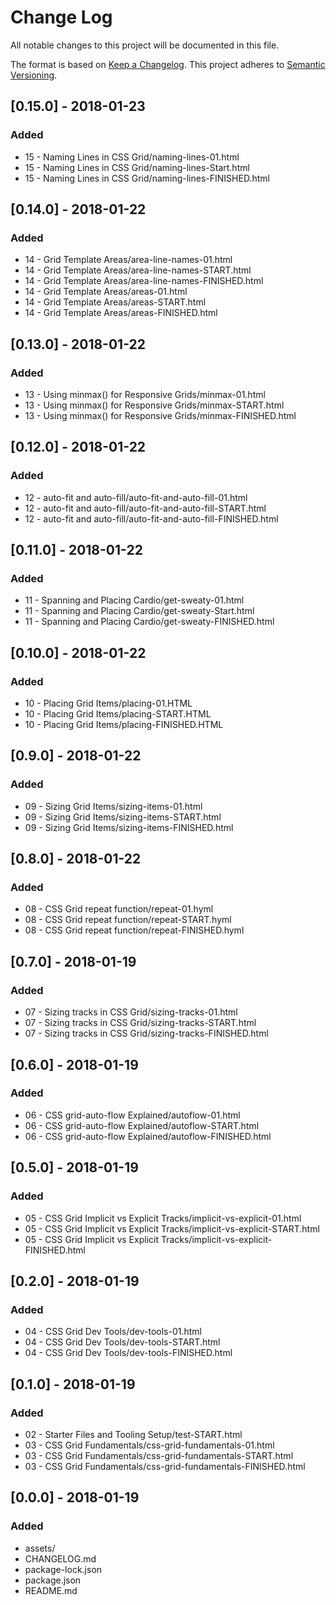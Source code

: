 # Change Log
All notable changes to this project will be documented in this file.

The format is based on [Keep a Changelog](http://keepachangelog.com/).
This project adheres to [Semantic Versioning](http://semver.org/).

## [0.15.0] - 2018-01-23
### Added
- 15 - Naming Lines in CSS Grid/naming-lines-01.html
- 15 - Naming Lines in CSS Grid/naming-lines-Start.html
- 15 - Naming Lines in CSS Grid/naming-lines-FINISHED.html

## [0.14.0] - 2018-01-22
### Added
- 14 - Grid Template Areas/area-line-names-01.html
- 14 - Grid Template Areas/area-line-names-START.html
- 14 - Grid Template Areas/area-line-names-FINISHED.html
- 14 - Grid Template Areas/areas-01.html
- 14 - Grid Template Areas/areas-START.html
- 14 - Grid Template Areas/areas-FINISHED.html

## [0.13.0] - 2018-01-22
### Added
- 13 - Using minmax() for Responsive Grids/minmax-01.html
- 13 - Using minmax() for Responsive Grids/minmax-START.html
- 13 - Using minmax() for Responsive Grids/minmax-FINISHED.html

## [0.12.0] - 2018-01-22
### Added
- 12 - auto-fit and auto-fill/auto-fit-and-auto-fill-01.html
- 12 - auto-fit and auto-fill/auto-fit-and-auto-fill-START.html
- 12 - auto-fit and auto-fill/auto-fit-and-auto-fill-FINISHED.html

## [0.11.0] - 2018-01-22
### Added
- 11 - Spanning and Placing Cardio/get-sweaty-01.html
- 11 - Spanning and Placing Cardio/get-sweaty-Start.html
- 11 - Spanning and Placing Cardio/get-sweaty-FINISHED.html

## [0.10.0] - 2018-01-22
### Added
- 10 - Placing Grid Items/placing-01.HTML
- 10 - Placing Grid Items/placing-START.HTML
- 10 - Placing Grid Items/placing-FINISHED.HTML

## [0.9.0] - 2018-01-22
### Added
- 09 - Sizing Grid Items/sizing-items-01.html
- 09 - Sizing Grid Items/sizing-items-START.html
- 09 - Sizing Grid Items/sizing-items-FINISHED.html

## [0.8.0] - 2018-01-22
### Added
- 08 - CSS Grid repeat function/repeat-01.hyml
- 08 - CSS Grid repeat function/repeat-START.hyml
- 08 - CSS Grid repeat function/repeat-FINISHED.hyml

## [0.7.0] - 2018-01-19
### Added
- 07 - Sizing tracks in CSS Grid/sizing-tracks-01.html
- 07 - Sizing tracks in CSS Grid/sizing-tracks-START.html
- 07 - Sizing tracks in CSS Grid/sizing-tracks-FINISHED.html

## [0.6.0] - 2018-01-19
### Added
- 06 - CSS grid-auto-flow Explained/autoflow-01.html
- 06 - CSS grid-auto-flow Explained/autoflow-START.html
- 06 - CSS grid-auto-flow Explained/autoflow-FINISHED.html

## [0.5.0] - 2018-01-19
### Added
- 05 - CSS Grid Implicit vs Explicit Tracks/implicit-vs-explicit-01.html
- 05 - CSS Grid Implicit vs Explicit Tracks/implicit-vs-explicit-START.html
- 05 - CSS Grid Implicit vs Explicit Tracks/implicit-vs-explicit-FINISHED.html

## [0.2.0] - 2018-01-19
### Added
- 04 - CSS Grid Dev Tools/dev-tools-01.html
- 04 - CSS Grid Dev Tools/dev-tools-START.html
- 04 - CSS Grid Dev Tools/dev-tools-FINISHED.html

## [0.1.0] - 2018-01-19
### Added
- 02 - Starter Files and Tooling Setup/test-START.html
- 03 - CSS Grid Fundamentals/css-grid-fundamentals-01.html
- 03 - CSS Grid Fundamentals/css-grid-fundamentals-START.html
- 03 - CSS Grid Fundamentals/css-grid-fundamentals-FINISHED.html

## [0.0.0] - 2018-01-19
### Added
- assets/
- CHANGELOG.md
- package-lock.json
- package.json
- README.md
